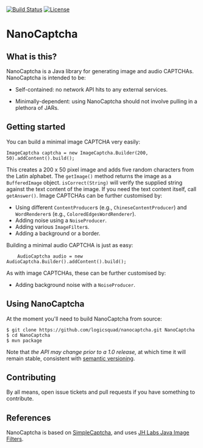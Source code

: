 [![Build Status](https://travis-ci.org/logicsquad/nanocaptcha.svg?branch=master)](https://travis-ci.org/logicsquad/nanocaptcha)
[![License](https://img.shields.io/badge/License-BSD-blue.svg)](https://opensource.org/licenses/BSD-3-Clause)

NanoCaptcha
===========

What is this?
-------------
NanoCaptcha is a Java library for generating image and audio
CAPTCHAs. NanoCaptcha is intended to be:

* Self-contained: no network API hits to any external services.

* Minimally-dependent: using NanoCaptcha should not involve pulling in
  a plethora of JARs.

Getting started
---------------
You can build a minimal image CAPTCHA very easily:

    ImageCaptcha captcha = new ImageCaptcha.Builder(200, 50).addContent().build();

This creates a 200 x 50 pixel image and adds five random characters
from the Latin alphabet.  The `getImage()` method returns the image as
a `BufferedImage` object. `isCorrect(String)` will verify the supplied
string against the text content of the image. If you need the text
content itself, call `getAnswer()`.  Image CAPTCHAs can be further
customised by:

* Using different `ContentProducer`s (e.g., `ChineseContentProducer`)
  and `WordRenderer`s (e.g., `ColoredEdgesWordRenderer`).
* Adding noise using a `NoiseProducer`.
* Adding various `ImageFilter`s.
* Adding a background or a border.

Building a minimal audio CAPTCHA is just as easy:

    	AudioCaptcha audio = new AudioCaptcha.Builder().addContent().build();

As with image CAPTCHAs, these can be further customised by:

* Adding background noise with a `NoiseProducer`.

Using NanoCaptcha
-----------------
At the moment you'll need to build NanoCaptcha from source:

    $ git clone https://github.com/logicsquad/nanocaptcha.git NanoCaptcha
    $ cd NanoCaptcha
    $ mvn package

Note that _the API may change prior to a 1.0 release,_ at which time
it will remain stable, consistent with [semantic
versioning](https://semver.org).

Contributing
------------
By all means, open issue tickets and pull requests if you have something
to contribute.

References
----------
NanoCaptcha is based on
[SimpleCaptcha](https://sourceforge.net/p/simplecaptcha/),
and uses
[JH Labs Java Image Filters](http://huxtable.com/ip/filters/).
